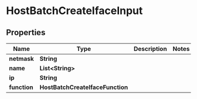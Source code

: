 

# HostBatchCreateIfaceInput


## Properties

Name | Type | Description | Notes
------------ | ------------- | ------------- | -------------
**netmask** | **String** |  | 
**name** | **List&lt;String&gt;** |  | 
**ip** | **String** |  | 
**function** | **HostBatchCreateIfaceFunction** |  | 



